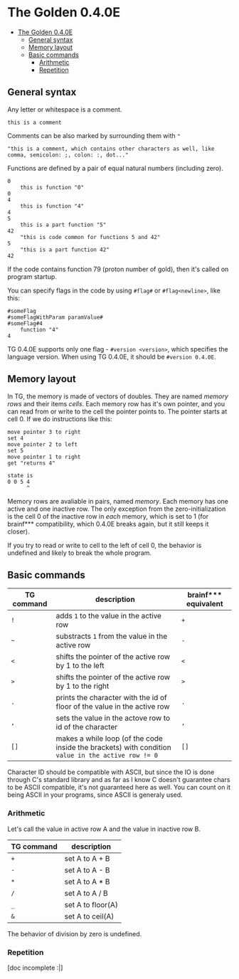 # The Golden 0.4.0E

- [The Golden 0.4.0E](#the-golden-040e)
	- [General syntax](#general-syntax)
	- [Memory layout](#memory-layout)
	- [Basic commands](#basic-commands)
		- [Arithmetic](#arithmetic)
		- [Repetition](#repetition)

## General syntax

Any letter or whitespace is a comment.

```tg
this is a comment
```

Comments can be also marked by surrounding them with `"`

```tg
"this is a comment, which contains other characters as well, like comma, semicolon: ;, colon: :, dot..."
```

Functions are defined by a pair of equal natural numbers (including zero).

```tg
0
	this is function "0"
0
4
	this is function "4"
4
5
	this is a part function "5"
42
	"this is code common for functions 5 and 42"
5
	"this is a part function 42"
42
```

If the code contains function 79 (proton number of gold), then it's called on program startup.

You can specify flags in the code by using `#flag#` or `#flag<newline>`, like this:
```
#someFlag
#someFlagWithParam paramValue#
#someFlag#4
	function "4"
4
```

TG 0.4.0E supports only one flag - `#version <version>`, which specifies the language version. When using TG 0.4.0E, it should be `#version 0.4.0E`.

## Memory layout

In TG, the memory is made of vectors of doubles. They are named _memory rows_ and their items _cells_. Each memory row has it's own pointer, and you can read from or write to the cell the pointer points to. The pointer starts at cell 0. If we do instructions like this:

```
move pointer 3 to right
set 4
move pointer 2 to left
set 5
move pointer 1 to right
get "returns 4"

state is
0 0 5 4
      ^
```

Memory rows are avaliable in pairs, named _memory_. Each memory has one active and one inactive row. The only exception from the zero-initialization is the cell 0 of the inactive row in _each_ memory, which is set to 1 (for brainf*** compatibility, which 0.4.0E breaks again, but it still keeps it closer).

If you try to read or write to cell to the left of cell 0, the behavior is undefined and likely to break the whole program.

## Basic commands

TG command | description | brainf\*\*\* equivalent
--- | --- | ---
`!` | adds `1` to the value in the active row | `+`
`~` | substracts `1` from the value in the active row | `-`
`<` | shifts the pointer of the active row by 1 to the left | `<`
`>` | shifts the pointer of the active row by 1 to the right | `>`
`.` | prints the character with the id of floor of the value in the active row | `.`
`,` | sets the value in the actove row to id of the character | `,`
`[]` | makes a while loop (of the code inside the brackets) with condition `value in the active row != 0` | `[]`

Character ID should be compatible with ASCII, but since the IO is done through C's standard library and as far as I know C doesn't guarantee chars to be ASCII compatible, it's not guaranteed here as well. You can count on it being ASCII in your programs, since ASCII is generaly used.

### Arithmetic

Let's call the value in active row A and the value in inactive row B.

TG command | description
--- | ---
`+` | set A to A + B
`-` | set A to A - B
`*` | set A to A * B
`/` | set A to A / B
`_` | set A to floor(A)
`&` | set A to ceil(A)

The behavior of division by zero is undefined.

### Repetition

\[doc incomplete :\|\]
